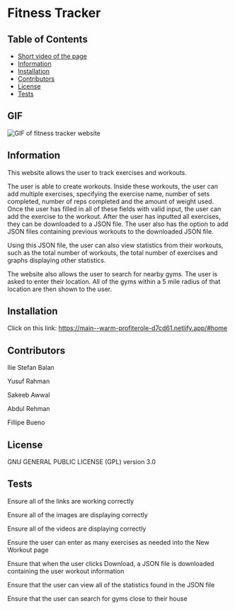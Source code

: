 # Fitness Tracker

## Table of Contents
* [Short video of the page](#GIF)
* [Information](#information)
* [Installation](#installation)
* [Contributors](#contributors)
* [License](#license)
* [Tests](#tests)

## GIF

![GIF of fitness tracker website](./src/assets/fitness-tracker-video.gif)  

## Information
This website allows the user to track exercises and workouts.

The user is able to create workouts. Inside these workouts, the user can add multiple exercises, specifying the exercise name, number of sets completed, number of reps completed and the amount of weight used. Once the user has filled in all of these fields with valid input, the user can add the exercise to the workout. After the user has inputted all exercises, they can be downloaded to a JSON file. The user also has the option to add JSON files containing previous workouts to the downloaded JSON file.

Using this JSON file, the user can also view statistics from their workouts, such as the total number of workouts, the total number of exercises and graphs displaying other statistics.

The website also allows the user to search for nearby gyms. The user is asked to enter their location. All of the gyms within a 5 mile radius of that location are then shown to the user. 

## Installation
Click on this link: https://main--warm-profiterole-d7cd61.netlify.app/#home

## Contributors
Ilie Stefan Balan

Yusuf Rahman

Sakeeb Awwal

Abdul Rehman

Fillipe Bueno

## License
GNU GENERAL PUBLIC LICENSE (GPL) version 3.0

## Tests
Ensure all of the links are working correctly

Ensure all of the images are displaying correctly

Ensure all of the videos are displaying correctly

Ensure the user can enter as many exercises as needed into the New Workout page

Ensure that when the user clicks Download, a JSON file is downloaded containing the user workout information

Ensure that the user can view all of the statistics found in the JSON file

Ensure that the user can search for gyms close to their house

